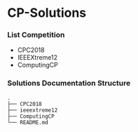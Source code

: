# CP-Solutions

### List Competition
- CPC2018
- IEEEXtreme12
- ComputingCP

### Solutions Documentation Structure
```
.
├── CPC2018
├── ieeextreme12
├── ComputingCP
└── README.md
```